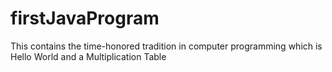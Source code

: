 # firstJavaProgram
This contains the time-honored tradition in computer programming which is Hello World and a Multiplication Table
